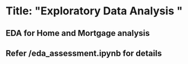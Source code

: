  
# Title: "Exploratory Data Analysis "
## EDA for Home and Mortgage analysis
## Refer /eda_assessment.ipynb for details
